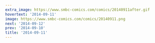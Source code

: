 ```yaml
---
extra_image: https://www.smbc-comics.com/comics/20140911after.gif
hovertext: '2014-09-11'
image: https://www.smbc-comics.com/comics/20140911.png
next: '2014-09-12'
prev: '2014-09-10'
title: '2014-09-11'
---
```

